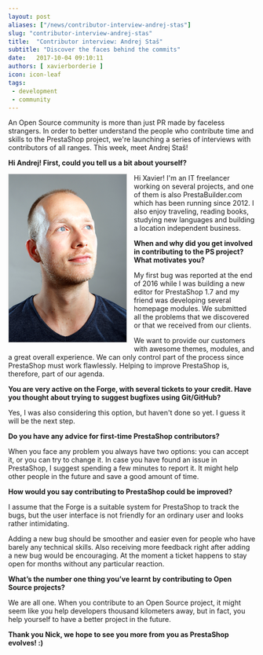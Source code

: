 ```yaml
---
layout: post
aliases: ["/news/contributor-interview-andrej-stas"]
slug: "contributor-interview-andrej-stas"
title:  "Contributor interview: Andrej Staš"
subtitle: "Discover the faces behind the commits"
date:   2017-10-04 09:10:11
authors: [ xavierborderie ]
icon: icon-leaf
tags:
 - development
 - community
---
```


An Open Source community is more than just PR made by faceless strangers. In order to better understand the people who contribute time and skills to the PrestaShop project, we're launching a series of interviews with contributors of all ranges. This week, meet Andrej Staš!


**Hi Andrej! First, could you tell us a bit about yourself?**

<img style="border: 1px solid #CCC; float: left; margin: 0 1em 1em 0;" width="240" height="342" 
src="/assets/images/2017/10/andrej-stras.png">Hi Xavier! I'm an IT freelancer working on several projects, and one of them is also PrestaBuilder.com which has been running since 2012.
I also enjoy traveling, reading books, studying new languages and building a location independent business.


**When and why did you get involved in contributing to the PS project? What motivates you?**

My first bug was reported at the end of 2016 while I was building a new editor for PrestaShop 1.7 and my friend was developing several homepage modules. We submitted all the problems that we discovered or that we received from our clients.

We want to provide our customers with awesome themes, modules, and a great overall experience. We can only control part of the process since PrestaShop must work flawlessly. Helping to improve PrestaShop is, therefore, part of our agenda.


**You are very active on the Forge, with several tickets to your credit. Have you thought about trying to suggest bugfixes using Git/GitHub?**

Yes, I was also considering this option, but haven't done so yet. I guess it will be the next step.


**Do you have any advice for first-time PrestaShop contributors?**

When you face any problem you always have two options: you can accept it, or you can try to change it.
In case you have found an issue in PrestaShop, I suggest spending a few minutes to report it. It might help other people in the future and save a good amount of time.


**How would you say contributing to PrestaShop could be improved?**

I assume that the Forge is a suitable system for PrestaShop to track the bugs, but the user interface is not friendly for an ordinary user and looks rather intimidating.

Adding a new bug should be smoother and easier even for people who have barely any technical skills. Also receiving more feedback right after adding a new bug would be encouraging. At the moment a ticket happens to stay open for months without any particular reaction.


**What’s the number one thing you’ve learnt by contributing to Open Source projects?**

We are all one. When you contribute to an Open Source project, it might seem like you help developers thousand kilometers away, but in fact, you help yourself to have a better project in the future.


**Thank you Nick, we hope to see you more from you as PrestaShop evolves! :)**
